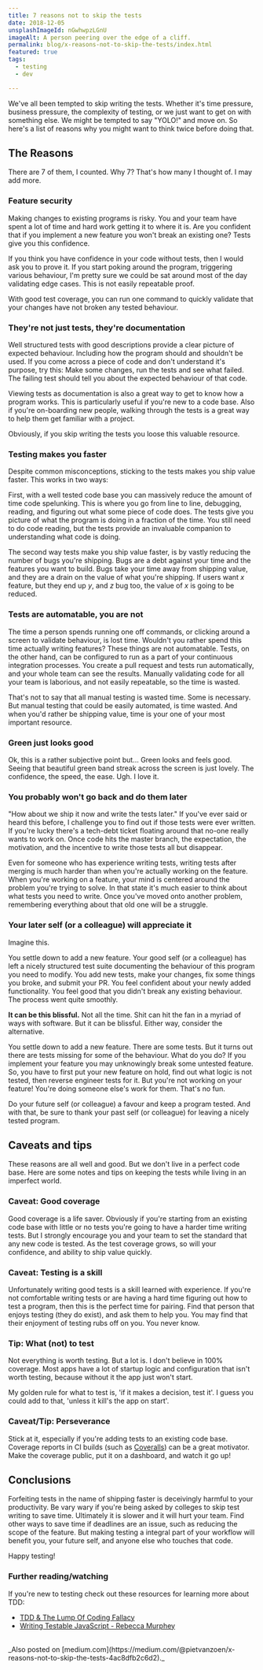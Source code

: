 ```yaml
---
title: 7 reasons not to skip the tests
date: 2018-12-05
unsplashImageId: nGwhwpzLGnU
imageAlt: A person peering over the edge of a cliff.
permalink: blog/x-reasons-not-to-skip-the-tests/index.html
featured: true
tags:
  - testing
  - dev

---
```


We've all been tempted to skip writing the tests. Whether it's time pressure, business pressure, the complexity of testing, or we just want to get on with something else. We might be tempted to say "YOLO!" and move on. So here's a list of reasons why you might want to think twice before doing that.

<!-- excerpt -->

## The Reasons

There are 7 of them, I counted. Why 7? That's how many I thought of. I may add more.

### Feature security

Making changes to existing programs is risky. You and your team have spent a lot of time and hard work getting it to where it is. Are you confident that if you implement a new feature you won't break an existing one? Tests give you this confidence.

If you think you have confidence in your code without tests, then I would ask you to prove it. If you start poking around the program, triggering various behaviour, I'm pretty sure we could be sat around most of the day validating edge cases. This is not easily repeatable proof.

With good test coverage, you can run one command to quickly validate that your changes have not broken any tested behaviour.

### They're not just tests, they're documentation

Well structured tests with good descriptions provide a clear picture of expected behaviour. Including how the program should and shouldn't be used. If you come across a piece of code and don't understand it's purpose, try this: Make some changes, run the tests and see what failed. The failing test should tell you about the expected behaviour of that code.

Viewing tests as documentation is also a great way to get to know how a program works. This is particularly useful if you're new to a code base. Also if you're on-boarding new people, walking through the tests is a great way to help them get familiar with a project.

Obviously, if you skip writing the tests you loose this valuable resource.

### Testing makes you faster

Despite common misconceptions, sticking to the tests makes you ship value faster. This works in two ways:

First, with a well tested code base you can massively reduce the amount of time code spelunking. This is where you go from line to line, debugging, reading, and figuring out what some piece of code does. The tests give you picture of what the program is doing in a fraction of the time. You still need to do code reading, but the tests provide an invaluable companion to understanding what code is doing.

The second way tests make you ship value faster, is by vastly reducing the number of bugs you're shipping. Bugs are a debt against your time and the features you want to build. Bugs take your time away from shipping value, and they are a drain on the value of what you're shipping. If users want _x_ feature, but they end up _y_, and _z_ bug too, the value of _x_ is going to be reduced.

### Tests are automatable, you are not

The time a person spends running one off commands, or clicking around a screen to validate behaviour, is lost time. Wouldn't you rather spend this time actually writing features? These things are not automatable. Tests, on the other hand, can be configured to run as a part of your continuous integration processes. You create a pull request and tests run automatically, and your whole team can see the results. Manually validating code for all your team is laborious, and not easily repeatable, so the time is wasted.

That's not to say that all manual testing is wasted time. Some is necessary. But manual testing that could be easily automated, is time wasted. And when you'd rather be shipping value, time is your one of your most important resource.

### Green just looks good

Ok, this is a rather subjective point but... Green looks and feels good. Seeing that beautiful green band streak across the screen is just lovely. The confidence, the speed, the ease. Ugh. I love it.

### You probably won't go back and do them later

"How about we ship it now and write the tests later." If you've ever said or heard this before, I challenge you to find out if those tests were ever written. If you're lucky there's a tech-debt ticket floating around that no-one really wants to work on. Once code hits the master branch, the expectation, the motivation, and the incentive to write those tests all but disappear.

Even for someone who has experience writing tests, writing tests after merging is much harder than when you're actually working on the feature. When you're working on a feature, your mind is centered around the problem you're trying to solve. In that state it's much easier to think about what tests you need to write. Once you've moved onto another problem, remembering everything about that old one will be a struggle.

### Your later self (or a colleague) will appreciate it

Imagine this.

You settle down to add a new feature. Your good self (or a colleague) has left a nicely structured test suite documenting the behaviour of this program you need to modify. You add new tests, make your changes, fix some things you broke, and submit your PR. You feel confident about your newly added functionality. You feel good that you didn't break any existing behaviour. The process went quite smoothly.

**It can be this blissful.** Not all the time. Shit can hit the fan in a myriad of ways with software. But it can be blissful. Either way, consider the alternative.

You settle down to add a new feature. There are some tests. But it turns out there are tests missing for some of the behaviour. What do you do? If you implement your feature you may unknowingly break some untested feature. So, you have to first put your new feature on hold, find out what logic is not tested, then reverse engineer tests for it. But you're not working on your feature! You're doing someone else's work for them. That's no fun.

Do your future self (or colleague) a favour and keep a program tested. And with that, be sure to thank your past self (or colleague) for leaving a nicely tested program.

## Caveats and tips

These reasons are all well and good. But we don't live in a perfect code base. Here are some notes and tips on keeping the tests while living in an imperfect world.

### Caveat: Good coverage

Good coverage is a life saver. Obviously if you're starting from an existing code base with little or no tests you're going to have a harder time writing tests. But I strongly encourage you and your team to set the standard that any new code is tested. As the test coverage grows, so will your confidence, and ability to ship value quickly.

### Caveat: Testing is a skill

Unfortunately writing good tests is a skill learned with experience. If you're not comfortable writing tests or are having a hard time figuring out how to test a program, then this is the perfect time for pairing. Find that person that enjoys testing (they do exist), and ask them to help you. You may find that their enjoyment of testing rubs off on you. You never know.

### Tip: What (not) to test

Not everything is worth testing. But a lot is. I don't believe in 100% coverage. Most apps have a lot of startup logic and configuration that isn't worth testing, because without it the app just won't start.

My golden rule for what to test is, 'if it makes a decision, test it'. I guess you could add to that, 'unless it kill's the app on start'.

### Caveat/Tip: Perseverance

Stick at it, especially if you're adding tests to an existing code base. Coverage reports in CI builds (such as [Coveralls](https://coveralls.io/)) can be a great motivator. Make the coverage public, put it on a dashboard, and watch it go up!

## Conclusions

Forfeiting tests in the name of shipping faster is deceivingly harmful to your productivity. Be vary wary if you're being asked by colleges to skip test writing to save time. Ultimately it is slower and it will hurt your team. Find other ways to save time if deadlines are an issue, such as reducing the scope of the feature. But making testing a integral part of your workflow will benefit you, your future self, and anyone else who touches that code.

Happy testing!

### Further reading/watching

If you're new to testing check out these resources for learning more about TDD:

- [TDD & The Lump Of Coding Fallacy](https://www.geepawhill.org/2018/04/14/tdd-the-lump-of-coding-fallacy/)
- [Writing Testable JavaScript - Rebecca Murphey](https://alistapart.com/article/writing-testable-javascript)

<br>
_Also posted on [medium.com](https://medium.com/@pietvanzoen/x-reasons-not-to-skip-the-tests-4ac8dfb2c6d2)._
